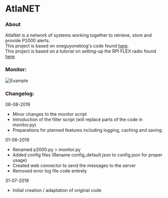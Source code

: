 # AtlaNET

### About
AtlaNet is a network of systems working together to retrieve, store and provide P2000 alerts.\
This project is based on oneguyoneblog's code found [here](https://nl.oneguyoneblog.com/2016/08/09/p2000-ontvangen-decoderen-raspberry-pi/).\
This project is based on a tutorial on setting-up the RPI FLEX radio found [here](https://raspberrytips.nl/p2000-meldingen-ontvangen/).

### Monitor:
![Example](https://jkctech.nl/projects/atlan/cdn/github/example.jpg)

### Changelog:
08-08-2019
 - Minor changes to the monitor script
 - Introduction of the filter script (will replace parts of the code in monitor.py)
 - Preparations for planned features including logging, caching and saving.

01-08-2019
 - Renamed p2000.py > monitor.py
 - Added config files (Rename config_default.json to config.json for proper usage)
 - Created web connector to send the messages to the server
 - Removed error log file code entirely

31-07-2019
 - Initial creation / adaptation of original code